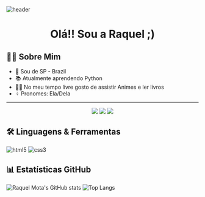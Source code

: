 ![header](https://cdn.discordapp.com/attachments/1113467855728550011/1113468822314303590/Bem-vindo.png)

<h1 align="center">Olá!! Sou a Raquel ;)</h1>

##  👩‍💻 Sobre Mim
- 🌆 Sou de SP - Brazil
- 📚 Atualmente aprendendo Python
- 🥷🏻 No meu tempo livre gosto de assistir Animes e ler livros
- ♀️ Pronomes: Ela/Dela

---
<div align="center">
<a href="https://discord.gg/raquelmps#2361" target="_blank"><img src="https://img.shields.io/badge/Discord-7289DA?style=for-the-badge&logo=discord&logoColor=white" target="blank"></a> 
<a href = "mailto:raquelmps08@gmail.com"><img src="https://img.shields.io/badge/-Gmail-%23333?style=for-the-badge&logo=gmail&logoColor=white" target="_blank"></a>
<a href="https://www.linkedin.com/in/" target="blank"><img src="https://img.shields.io/badge/-LinkedIn-%230077B5?style=for-the-badge&logo=linkedin&logoColor=white" target="blank"></a> 
</div>  

## 🛠️ Linguagens & Ferramentas
![html5](https://img.shields.io/badge/HTML5-E34F26?style=for-the-badge&logo=html5&logoColor=white)
![css3](https://img.shields.io/badge/CSS3-1572B6?style=for-the-badge&logo=css3&logoColor=white)

## 📊 Estatísticas GitHub
![Raquel Mota's GitHub stats](https://github-readme-stats.vercel.app/api?username=raquelmps&show_icons=true&theme=monokai&bg_color=000000)
![Top Langs](https://github-readme-stats.vercel.app/api/top-langs/?username=raquelmps&layout=compact&theme=monokai&bg_color=000000)
